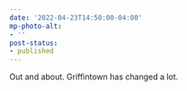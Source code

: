 ```yaml
---
date: '2022-04-23T14:50:00-04:00'
mp-photo-alt:
- ''
post-status:
- published
---
```


Out and about. Griffintown has changed a lot.